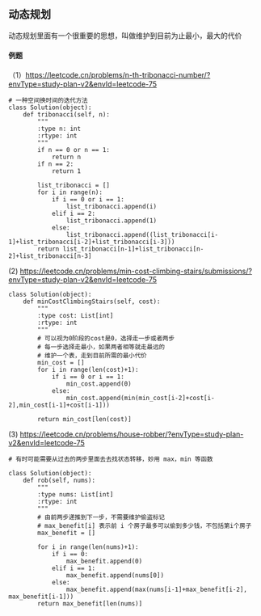 ## 动态规划

动态规划里面有一个很重要的思想，叫做维护到目前为止最小，最大的代价

#### 例题
（1）https://leetcode.cn/problems/n-th-tribonacci-number/?envType=study-plan-v2&envId=leetcode-75

```shell
# 一种空间换时间的迭代方法
class Solution(object):
    def tribonacci(self, n):
        """
        :type n: int
        :rtype: int
        """
        if n == 0 or n == 1:
            return n
        if n == 2:
            return 1
        
        list_tribonacci = []
        for i in range(n):
            if i == 0 or i == 1:
                list_tribonacci.append(i)
            elif i == 2:
                list_tribonacci.append(1)
            else:
                list_tribonacci.append((list_tribonacci[i-1]+list_tribonacci[i-2]+list_tribonacci[i-3]))
        return list_tribonacci[n-1]+list_tribonacci[n-2]+list_tribonacci[n-3]
```

(2) https://leetcode.cn/problems/min-cost-climbing-stairs/submissions/?envType=study-plan-v2&envId=leetcode-75

```shell
class Solution(object):
    def minCostClimbingStairs(self, cost):
        """
        :type cost: List[int]
        :rtype: int
        """
        # 可以视为0阶段的cost是0，选择走一步或者两步
        # 每一步选择走最小，如果两者相等就走最远的
        # 维护一个表，走到目前所需的最小代价
        min_cost = []
        for i in range(len(cost)+1):
            if i == 0 or i == 1:
                min_cost.append(0)
            else:
                min_cost.append(min(min_cost[i-2]+cost[i-2],min_cost[i-1]+cost[i-1]))
        
        return min_cost[len(cost)]
```

(3) https://leetcode.cn/problems/house-robber/?envType=study-plan-v2&envId=leetcode-75

```shell
# 有时可能需要从过去的两步里面去去找状态转移，妙用 max，min 等函数

class Solution(object):
    def rob(self, nums):
        """
        :type nums: List[int]
        :rtype: int
        """
        # 由前两步递推到下一步，不需要维护偷盗标记
        # max_benefit[i] 表示前 i 个房子最多可以偷到多少钱，不包括第i个房子
        max_benefit = []

        for i in range(len(nums)+1):
            if i == 0:
                max_benefit.append(0)
            elif i == 1:
                max_benefit.append(nums[0])
            else:
                max_benefit.append(max(nums[i-1]+max_benefit[i-2], max_benefit[i-1]))
        return max_benefit[len(nums)]
```